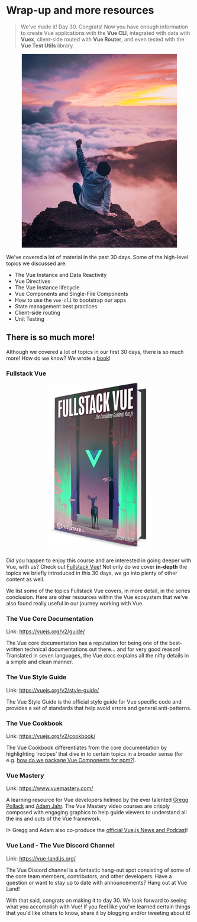 # Wrap-up and more resources

> We've made it! Day 30. Congrats! Now you have enough information to create Vue applications with the __Vue CLI__, integrated with data with __Vuex__, client-side routed with __Vue Router__, and even tested with the __Vue Test Utils__ library.

<p align="center">
  <img src="./public/assets/carpe-diem.png" />
</p>

We've covered a lot of material in the past 30 days. Some of the high-level topics we discussed are:

- The Vue Instance and Data Reactivity
- Vue Directives
- The Vue Instance lifecycle
- Vue Components and Single-File Components
- How to use the `vue-cli` to bootstrap our apps
- State management best practices
- Client-side routing
- Unit Testing

## There is so much more!

Although we covered a lot of topics in our first 30 days, there is so much more! How do we know? We wrote a [book](https://www.fullstack.io/vue/)!

### Fullstack Vue

<p align="center">
  <img src="./public/assets/fullstack-vue-cover.png" />
</p>

Did you happen to enjoy this course and are interested in going deeper with Vue, with us? Check out [Fullstack Vue](https://www.fullstack.io/vue)! Not only do we cover __in-depth__ the topics we briefly introduced in this 30 days, we go into plenty of other content as well.

We list some of the topics Fullstack Vue covers, in more detail, in the series conclusion. Here are other resources within the Vue ecosystem that we’ve also found really useful in our journey working with Vue.

### The Vue Core Documentation

Link: https://vuejs.org/v2/guide/

The Vue core documentation has a reputation for being one of the best-written technical documentations out there… and for very good reason! Translated in seven languages, the Vue docs explains all the nifty details in a simple and clean manner.

### The Vue Style Guide

Link: https://vuejs.org/v2/style-guide/

The Vue Style Guide is the official style guide for Vue specific code and provides a set of standards that help avoid errors and general anti-patterns.

### The Vue Cookbook

Link: https://vuejs.org/v2/cookbook/

The Vue Cookbook differentiates from the core documentation by highlighting ‘recipes’ that dive in to certain topics in a broader sense (for e.g. [how do we package Vue Components for npm?](https://vuejs.org/v2/cookbook/packaging-sfc-for-npm.html)).

### Vue Mastery

Link: https://www.vuemastery.com/

A learning resource for Vue developers helmed by the ever talented [Gregg Pollack](https://twitter.com/greggpollack) and [Adam Jahr](https://twitter.com/AdamJahr). The Vue Mastery video courses are crisply composed with engaging graphics to help guide viewers to understand all the ins and outs of the Vue framework.

I> Gregg and Adam also co-produce the [official Vue.js News and Podcast](https://news.vuejs.org/)!

### Vue Land - The Vue Discord Channel

Link: https://vue-land.js.org/

The Vue Discord channel is a fantastic hang-out spot consisting of some of the core team members, contributors, and other developers. Have a question or want to stay up to date with announcements? Hang out at Vue Land!

With that said, congrats on making it to day 30. We look forward to seeing what you accomplish with Vue! If you feel like you've learned certain things that you'd like others to know, share it by blogging and/or tweeting about it!
